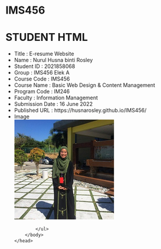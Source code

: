 # IMS456
<html>
    <head>
        <body>
            <h1>STUDENT HTML</h1>
            <ul>
                <li>Title : E-resume Website</li>
                <li>Name : Nurul Husna binti Rosley</li>
                <li>Student ID : 2021858068</li>
                <li>Group : IMS456 Elek A</li>
                <li>Course Code : IMS456</li>
                <li>Course Name : Basic Web Design & Content Management</li>
                <li>Program Code : IM246</li>
                <li>Faculty : Information Management</li>
                <li>Submission Date : 16 June 2022</li>
                <li>Published URL : https://husnarosley.github.io/IMS456/</li>
                <li>Image</li> <img class="img-husna" src="images/husna6.jpg.jpg">
                
            </ul>
        </body>
    </head>
</html>
